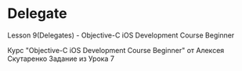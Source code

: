 # Delegate
Lesson 9(Delegates) - Objective-C iOS Development Course Beginner


Курс "Objective-C iOS Development Course Beginner" от Алексея Скутаренко Задание из Урока 7
